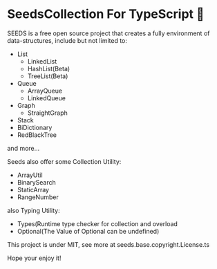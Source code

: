 # SeedsCollection For TypeScript 🌱

SEEDS is a free open source project that creates a fully environment of data-structures, include but not limited to:
 - List
   - LinkedList
   - HashList(Beta)
   - TreeList(Beta)
 - Queue
   - ArrayQueue
   - LinkedQueue
 - Graph
   - StraightGraph
 - Stack
 - BiDictionary
 - RedBlackTree

and more...

Seeds also offer some Collection Utility:
 - ArrayUtil
 - BinarySearch
 - StaticArray
 - RangeNumber

also Typing Utility:
 - Types(Runtime type checker for collection and overload
 - Optional(The Value of Optional can be undefined)

This project is under MIT, see more at seeds.base.copyright.License.ts

Hope your enjoy it!
